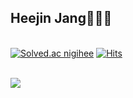 ## Heejin Jang👩🏻‍💻
 
<br/>[![Solved.ac nigihee](http://mazassumnida.wtf/api/mini/generate_badge?boj=nigihee)](https://solved.ac/nigihee)
[![Hits](https://hits.seeyoufarm.com/api/count/incr/badge.svg?url=https%3A%2F%2Fgithub.com%2Fgjnigihee%2Fhit-counter)](https://hits.seeyoufarm.com)                     
<br/>

<a href="https://github.com/devxb/gitanimals">
  <img src="https://render.gitanimals.org/farms/{heeejini}"/>
</a>
<!--
**heeejini/heeejini** is a ✨ _special_ ✨ repository because its `README.md` (this file) appears on your GitHub profile.

Here are some ideas to get you started:

- 🔭 I’m currently working on ...
- 🌱 I’m currently learning ...
- 👯 I’m looking to collaborate on ...
- 🤔 I’m looking for help with ...
- 💬 Ask me about ...
- 📫 How to reach me: ...
- 😄 Pronouns: ...
- ⚡ Fun fact: ...
-->
